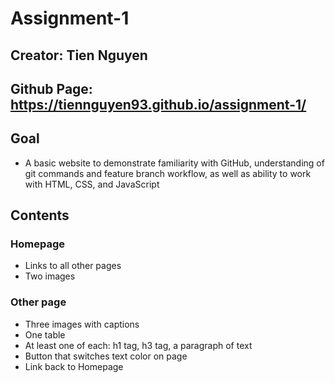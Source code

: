 # Assignment-1

## Creator: Tien Nguyen

## Github Page: https://tiennguyen93.github.io/assignment-1/

## Goal
* A basic website to demonstrate familiarity with GitHub, understanding of git commands and feature branch workflow, as well as ability to work with HTML, CSS, and JavaScript

## Contents
### Homepage 
- Links to all other pages
- Two images

### Other page
- Three images with captions
- One table
- At least one of each: h1 tag, h3 tag, a paragraph of text
- Button that switches text color on page
- Link back to Homepage
